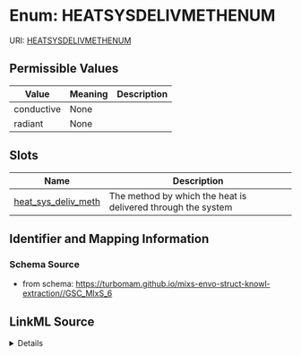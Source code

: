# Enum: HEATSYSDELIVMETHENUM



URI: [HEATSYSDELIVMETHENUM](HEATSYSDELIVMETHENUM)

## Permissible Values

| Value | Meaning | Description |
| --- | --- | --- |
| conductive | None |  |
| radiant | None |  |




## Slots

| Name | Description |
| ---  | --- |
| [heat_sys_deliv_meth](heat_sys_deliv_meth.md) | The method by which the heat is delivered through the system |






## Identifier and Mapping Information







### Schema Source


* from schema: https://turbomam.github.io/mixs-envo-struct-knowl-extraction//GSC_MIxS_6




## LinkML Source

<details>
```yaml
name: HEAT_SYS_DELIV_METH_ENUM
from_schema: https://turbomam.github.io/mixs-envo-struct-knowl-extraction//GSC_MIxS_6
rank: 1000
permissible_values:
  conductive:
    text: conductive
  radiant:
    text: radiant

```
</details>
